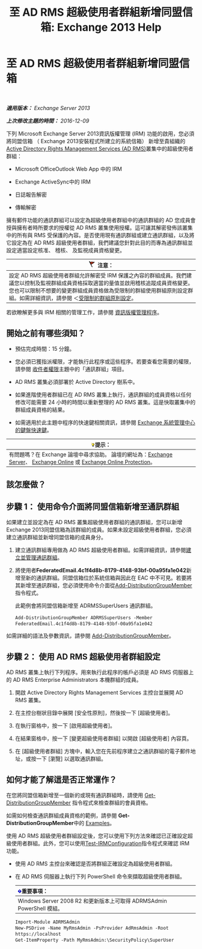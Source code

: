 ﻿---
title: '至 AD RMS 超級使用者群組新增同盟信箱: Exchange 2013 Help'
TOCTitle: 至 AD RMS 超級使用者群組新增同盟信箱
ms:assetid: 44618df9-54f0-4474-a450-dcba48a02901
ms:mtpsurl: https://technet.microsoft.com/zh-tw/library/Ee424431(v=EXCHG.150)
ms:contentKeyID: 50473032
ms.date: 05/21/2018
mtps_version: v=EXCHG.150
ms.translationtype: MT
---

# 至 AD RMS 超級使用者群組新增同盟信箱

 

_**適用版本：** Exchange Server 2013_

_**上次修改主題的時間：** 2016-12-09_

下列 Microsoft Exchange Server 2013資訊版權管理 (IRM) 功能的啟用，您必須將同盟信箱 （ Exchange 2013安裝程式所建立的系統信箱） 新增至貴組織的[Active Directory Rights Management Services (AD RMS)](https://technet.microsoft.com/en-us/library/hh831364.aspx)叢集中的超級使用者群組：

  - Microsoft OfficeOutlook Web App 中的 IRM

  - Exchange ActiveSync中的 IRM

  - 日誌報告解密

  - 傳輸解密

擁有郵件功能的通訊群組可以設定為超級使用者群組中的通訊群組的 AD 您成員會授與擁有者時所要求的授權從 AD RMS 叢集使用授權。這可讓其解密發佈該叢集中的所有與 RMS 受保護的內容。是否使用現有通訊群組或建立通訊群組，以及將它設定為在 AD RMS 超級使用者群組，我們建議您針對此目的而專為通訊群組並設定適當設定核准、 稽核、 及監視成員資格變更。

<table>
<thead>
<tr class="header">
<th><img src="images/Dd876857.Caution(EXCHG.150).gif" title="注意" alt="注意" />注意：</th>
</tr>
</thead>
<tbody>
<tr class="odd">
<td>設定 AD RMS 超級使用者群組允許解密受 IRM 保護之內容的群組成員。我們建議您以控制及監視群組成員資格採取適當的量值並啟用稽核追蹤成員資格變更。您也可以限制不想要的變更群組成員資格做為受限制的群組使用群組原則設定群組。如需詳細資訊，請參閱 ＜<a href="https://technet.microsoft.com/en-us/library/cc756802(v=ws.10).aspx">受限制的群組原則設定</a>。</td>
</tr>
</tbody>
</table>


若欲瞭解更多與 IRM 相關的管理工作，請參閱 [資訊版權管理程序](information-rights-management-procedures-exchange-2013-help.md)。

## 開始之前有哪些須知？

  - 預估完成時間：15 分鐘。

  - 您必須已獲指派權限，才能執行此程序或這些程序。若要查看您需要的權限，請參閱 [收件者權限](recipients-permissions-exchange-2013-help.md)主題中的「通訊群組」項目。

  - AD RMS 叢集必須部署於 Active Directory 樹系中。

  - 如果進階使用者群組已在 AD RMS 叢集上執行，通訊群組的成員資格以任何修改可能需要 24 小時的時間以重新整理的 AD RMS 叢集。這是快取叢集中的群組成員資格的結果。

  - 如需適用於此主題中程序的快速鍵相關資訊，請參閱 [Exchange 系統管理中心的鍵盤快速鍵](keyboard-shortcuts-in-the-exchange-admin-center-exchange-online-protection-help.md)。

<table>
<thead>
<tr class="header">
<th><img src="images/Bb124558.tip(EXCHG.150).gif" title="提示" alt="提示" />提示：</th>
</tr>
</thead>
<tbody>
<tr class="odd">
<td>有問題嗎？在 Exchange 論壇中尋求協助。 論壇的網址為：<a href="https://go.microsoft.com/fwlink/p/?linkid=60612">Exchange Server</a>、 <a href="https://go.microsoft.com/fwlink/p/?linkid=267542">Exchange Online</a> 或 <a href="https://go.microsoft.com/fwlink/p/?linkid=285351">Exchange Online Protection</a>。</td>
</tr>
</tbody>
</table>


## 該怎麼做？

## 步驟 1： 使用命令介面將同盟信箱新增至通訊群組

如果建立並設定為在 AD RMS 叢集超級使用者群組的通訊群組，您可以新增Exchange 2013同盟信箱為該群組的成員。如果未設定超級使用者群組，您必須建立通訊群組並新增同盟信箱的成員身分。

1.  建立通訊群組專用做為 AD RMS 超級使用者群組。如需詳細資訊，請參閱[建立並管理通訊群組](create-and-manage-distribution-groups-exchange-2013-help.md)。

2.  將使用者**FederatedEmail.4c1f4d8b-8179-4148-93bf-00a95fa1e042**新增至新的通訊群組。同盟信箱位於系統信箱與因此在 EAC 中不可見。若要將其新增至通訊群組，您必須使用命令介面從[Add-DistributionGroupMember](https://technet.microsoft.com/zh-tw/library/bb124340\(v=exchg.150\))指令程式。
    
    此範例會將同盟信箱新增至 ADRMSSuperUsers 通訊群組。
    
        Add-DistributionGroupMember ADRMSSuperUsers -Member FederatedEmail.4c1f4d8b-8179-4148-93bf-00a95fa1e042

如需詳細的語法及參數資訊，請參閱 [Add-DistributionGroupMember](https://technet.microsoft.com/zh-tw/library/bb124340\(v=exchg.150\))。

## 步驟 2： 使用 AD RMS 超級使用者群組設定

AD RMS 叢集上執行下列程序。用來執行此程序的帳戶必須是 AD RMS 伺服器上的 AD RMS Enterprise Administrators 本機群組的成員。

1.  開啟 Active Directory Rights Management Services 主控台並展開 AD RMS 叢集。

2.  在主控台樹狀目錄中展開 \[安全性原則\]，然後按一下 \[超級使用者\]。

3.  在執行窗格中，按一下 \[啟用超級使用者\]。

4.  在結果窗格中，按一下 \[變更超級使用者群組\] 以開啟 \[超級使用者\] 內容頁。

5.  在 \[超級使用者群組\] 方塊中，輸入您在先前程序建立之通訊群組的電子郵件地址，或按一下 \[瀏覽\] 以選取通訊群組。

## 如何才能了解這是否正常運作？

在您將同盟信箱新增至一個新的或現有通訊群組時，請使用 [Get-DistributionGroupMember](https://technet.microsoft.com/zh-tw/library/aa996367\(v=exchg.150\)) 指令程式來檢查群組的會員資格。

如需如何檢查通訊群組成員資格的範例，請參閱 **Get-DistributionGroupMember**中的 [Examples](https://technet.microsoft.com/zh-tw/aa996367\(exchg.150\)#examples)。

使用 AD RMS 超級使用者群組設定後，您可以使用下列方法來確認已正確設定超級使用者群組。此外，您可以使用[Test-IRMConfiguration](https://technet.microsoft.com/zh-tw/library/dd979798\(v=exchg.150\))指令程式來確認 IRM 功能。

  - 使用 AD RMS 主控台來確認是否將群組正確設定為超級使用者群組。

  - 在 AD RMS 伺服器上執行下列 PowerShell 命令來擷取超級使用者群組。
    
    <table>
    <thead>
    <tr class="header">
    <th><img src="images/Bb124558.important(EXCHG.150).gif" title="重要事項" alt="重要事項" />重要事項：</th>
    </tr>
    </thead>
    <tbody>
    <tr class="odd">
    <td>Windows Server 2008 R2 和更新版本上可取得 ADRMSAdmin PowerShell 模組。</td>
    </tr>
    </tbody>
    </table>
    
        Import-Module ADRMSAdmin
        New-PSDrive -Name MyRmsAdmin -PsProvider AdRmsAdmin -Root https://localhost 
        Get-ItemProperty -Path MyRmsAdmin:\SecurityPolicy\SuperUser

